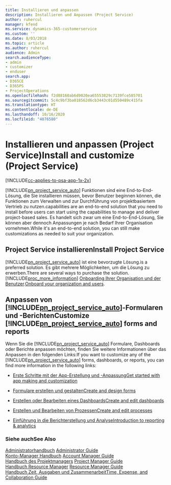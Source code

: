 ```yaml
---
title: Installieren und anpassen
description: Installieren und Anpassen (Project Service)
author: ruhercul
manager: kfend
ms.service: dynamics-365-customerservice
ms.custom: ''
ms.date: 8/03/2018
ms.topic: article
ms.author: ruhercul
audience: Admin
search.audienceType:
- admin
- customizer
- enduser
search.app:
- D365CE
- D365PS
- ProjectOperations
ms.openlocfilehash: f2d88160ab6d9020ea65553829c7139fce585701
ms.sourcegitcommit: 5c4c9bf3ba018562d6cb3443c01d550489c415fa
ms.translationtype: HT
ms.contentlocale: de-DE
ms.lasthandoff: 10/16/2020
ms.locfileid: "4076580"
---
```

# <a name="install-and-customize-project-service"></a><span data-ttu-id="1319d-103">Installieren und anpassen (Project Service)</span><span class="sxs-lookup"><span data-stu-id="1319d-103">Install and customize (Project Service)</span></span>

[!INCLUDE[cc-applies-to-psa-app-1x-2x](../includes/cc-applies-to-psa-app-1x-2x.md)]

[!INCLUDE[pn_project_service_auto](../includes/pn-project-service-auto.md)] <span data-ttu-id="1319d-104">Funktionen sind eine End-to-End-Lösung, die Sie installieren müssen, bevor Benutzer beginnen können, die Funktionen zum Verwalten und zur Durchführung von projektbasiertem Vertrieb zu nutzen.</span><span class="sxs-lookup"><span data-stu-id="1319d-104">capabilities are an end-to-end solution that you need to install before users can start using the capabilities to manage and deliver project-based sales.</span></span> <span data-ttu-id="1319d-105">Es handelt sich zwar um eine End-to-End-Lösung, Sie können aber dennoch Anpassungen je nach Bedarf Ihrer Organisation vornehmen.</span><span class="sxs-lookup"><span data-stu-id="1319d-105">While it's an end-to-end solution, you can still make customizations as needed to suit your organization.</span></span>  
<!-- TODO: I expect to find the information on how to get and install this here. Please find that and add it here. Same for Project Service.--> 
  
## <a name="install-project-service"></a><span data-ttu-id="1319d-106">Project Service installieren</span><span class="sxs-lookup"><span data-stu-id="1319d-106">Install Project Service</span></span>  
 [!INCLUDE[pn_project_service_auto](../includes/pn-project-service-auto.md)] <span data-ttu-id="1319d-107">ist eine bevorzugte Lösung.</span><span class="sxs-lookup"><span data-stu-id="1319d-107">is a preferred solution.</span></span> <span data-ttu-id="1319d-108">Es gibt mehrere Möglichkeiten, um die Lösung zu erwerben.</span><span class="sxs-lookup"><span data-stu-id="1319d-108">There are several ways to purchase the solution.</span></span> [!INCLUDE[proc_more_information](../includes/proc-more-information.md)] <span data-ttu-id="1319d-109">[Onboarding Ihrer Organisation und der Benutzer](https://docs.microsoft.com/dynamics365/customerengagement/on-premises/admin/onboard-your-organization-and-users-to-dynamics-365-online).</span><span class="sxs-lookup"><span data-stu-id="1319d-109">[Onboard your organization and users](https://docs.microsoft.com/dynamics365/customerengagement/on-premises/admin/onboard-your-organization-and-users-to-dynamics-365-online).</span></span>  
  
## <a name="customize-pn_project_service_auto-forms-and-reports"></a><span data-ttu-id="1319d-110">Anpassen von [!INCLUDE[pn_project_service_auto](../includes/pn-project-service-auto.md)]-Formularen und -Berichten</span><span class="sxs-lookup"><span data-stu-id="1319d-110">Customize [!INCLUDE[pn_project_service_auto](../includes/pn-project-service-auto.md)] forms and reports</span></span>  
 <span data-ttu-id="1319d-111">Wenn Sie die [!INCLUDE[pn_project_service_auto](../includes/pn-project-service-auto.md)] Formulare, Dashboards oder Berichte anpassen möchten, finden Sie weitere Informationen über das Anpassen in den folgenden Links:</span><span class="sxs-lookup"><span data-stu-id="1319d-111">If you want to customize any of the [!INCLUDE[pn_project_service_auto](../includes/pn-project-service-auto.md)] forms, dashboards, or reports, you can find more information in the following links:</span></span>  
  
- [<span data-ttu-id="1319d-112">Erste Schritte mit der App-Erstellung und -Anpassung</span><span class="sxs-lookup"><span data-stu-id="1319d-112">Get started with app making and customization</span></span>](https://docs.microsoft.com/dynamics365/customerengagement/on-premises/customize/getting-started-customization)  
  
- [<span data-ttu-id="1319d-113">Formulare erstellen und gestalten</span><span class="sxs-lookup"><span data-stu-id="1319d-113">Create and design forms</span></span>](https://docs.microsoft.com/dynamics365/customerengagement/on-premises/customize/create-design-forms)  
  
- [<span data-ttu-id="1319d-114">Erstellen oder Bearbeiten eines Dashboards</span><span class="sxs-lookup"><span data-stu-id="1319d-114">Create and edit dashboards</span></span>](https://docs.microsoft.com/dynamics365/customerengagement/on-premises/customize/create-edit-dashboards)  
  
- [<span data-ttu-id="1319d-115">Erstellen und Bearbeiten von Prozessen</span><span class="sxs-lookup"><span data-stu-id="1319d-115">Create and edit processes</span></span>](https://docs.microsoft.com/dynamics365/customerengagement/on-premises/customize/guide-staff-through-common-tasks-processes)  
  
- [<span data-ttu-id="1319d-116">Einführung in die Berichterstellung und Analyse</span><span class="sxs-lookup"><span data-stu-id="1319d-116">Introduction to reporting & analytics</span></span>](https://docs.microsoft.com/dynamics365/customerengagement/on-premises/analytics/reporting-analytics-with-dynamics-365)  
  
### <a name="see-also"></a><span data-ttu-id="1319d-117">Siehe auch</span><span class="sxs-lookup"><span data-stu-id="1319d-117">See Also</span></span>  
 <span data-ttu-id="1319d-118">[Administratorhandbuch](../psa/admin-guide.md) </span><span class="sxs-lookup"><span data-stu-id="1319d-118">[Administrator Guide](../psa/admin-guide.md) </span></span>  
 <span data-ttu-id="1319d-119">[Konto-Manager Handbuch](../psa/account-manager-guide.md) </span><span class="sxs-lookup"><span data-stu-id="1319d-119">[Account Manager Guide](../psa/account-manager-guide.md) </span></span>  
 <span data-ttu-id="1319d-120">[Handbuch des Projektmanagers](../psa/project-manager-guide.md) </span><span class="sxs-lookup"><span data-stu-id="1319d-120">[Project Manager Guide](../psa/project-manager-guide.md) </span></span>  
 <span data-ttu-id="1319d-121">[Handbuch Resource Manager](../psa/resource-manager-guide.md) </span><span class="sxs-lookup"><span data-stu-id="1319d-121">[Resource Manager Guide](../psa/resource-manager-guide.md) </span></span>  
 [<span data-ttu-id="1319d-122">Handbuch Zeit, Ausgaben und Zusammenarbeit</span><span class="sxs-lookup"><span data-stu-id="1319d-122">Time, Expense, and Collaboration Guide</span></span>](../psa/time-expense-collaboration-guide.md)
